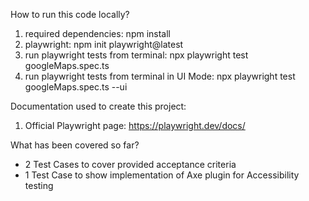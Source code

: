 How to run this code locally?

1. required dependencies: npm install
2. playwright: npm init playwright@latest
3. run playwright tests from terminal: npx playwright test googleMaps.spec.ts
4. run playwright tests from terminal in UI Mode: npx playwright test googleMaps.spec.ts --ui


Documentation used to create this project:
1. Official Playwright page: https://playwright.dev/docs/

What has been covered so far?
- 2 Test Cases to cover provided acceptance criteria
- 1 Test Case to show implementation of Axe plugin for Accessibility testing

